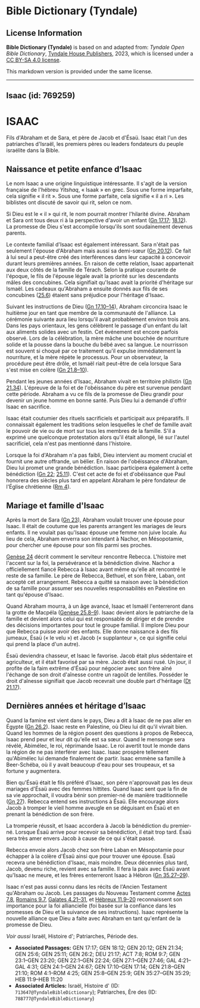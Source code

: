 # Bible Dictionary (Tyndale)

## License Information

**Bible Dictionary (Tyndale)** is based on and adapted from: _Tyndale Open Bible Dictionary_, [Tyndale House Publishers](https://tyndaleopenresources.com/), 2023, which is licensed under a [CC BY-SA 4.0 license](https://creativecommons.org/licenses/by-sa/4.0/legalcode.en).

This markdown version is provided under the same license.



--------------------------------

## Isaac (id: 769259)

ISAAC
=====

Fils d'Abraham et de Sara, et père de Jacob et d'Ésaü. Isaac était l'un des patriarches d'Israël, les premiers pères ou leaders fondateurs du peuple israélite dans la Bible.

Naissance et petite enfance d’Isaac
-----------------------------------

Le nom Isaac a une origine linguistique intéressante. Il s'agit de la version française de l'hébreu *Yitshaq*, « Isaak » en grec. Sous une forme imparfaite, cela signifie « il rit ». Sous une forme parfaite, cela signifie « il a ri ». Les biblistes ont discuté de savoir qui rit, selon ce nom.

Si Dieu est le « il » qui rit, le nom pourrait montrer l'hilarité divine. Abraham et Sara ont tous deux ri à la perspective d'avoir un enfant ([Gn 17\.17](https://ref.ly/Gen17:17); [18\.12](https://ref.ly/Gen18:12)). La promesse de Dieu s'est accomplie lorsqu'ils sont soudainement devenus parents.

Le contexte familial d'Isaac est également intéressant. Sara n'était pas seulement l'épouse d'Abraham mais aussi sa demi\-sœur ([Gn 20\.12](https://ref.ly/Gen20:12)). Ce fait à lui seul a peut\-être créé des interférences dans leur capacité à concevoir durant leurs premières années. En raison de cette relation, Isaac appartenait aux deux côtés de la famille de Térach. Selon la pratique courante de l'époque, le fils de l'épouse légale avait la priorité sur les descendants mâles des concubines. Cela signifiait qu'Isaac avait la priorité d'héritage sur Ismaël. Les cadeaux qu'Abraham a ensuite donnés aux fils de ses concubines ([25\.6](https://ref.ly/Gen25:6)) étaient sans préjudice pour l'héritage d'Isaac.

Suivant les instructions de Dieu ([Gn 17\.10–14](https://ref.ly/Gen17:10-Gen17:14)), Abraham circoncira Isaac le huitième jour en tant que membre de la communauté de l'alliance. La cérémonie suivante aura lieu lorsqu'il avait probablement environ trois ans. Dans les pays orientaux, les gens célèbrent le passage d'un enfant du lait aux aliments solides avec un festin. Cet événement est encore parfois observé. Lors de la célébration, la mère mâche une bouchée de nourriture solide et la pousse dans la bouche du bébé avec sa langue. Le nourrisson est souvent si choqué par ce traitement qu'il expulse immédiatement la nourriture, et la mère répète le processus. Pour un observateur, la procédure peut être drôle, et Ismaël riait peut\-être de cela lorsque Sara s'est mise en colère ([Gn 21\.8–10](https://ref.ly/Gen21:8-Gen21:10)).

Pendant les jeunes années d'Isaac, Abraham vivait en territoire philistin ([Gn 21\.34](https://ref.ly/Gen21:34)). L'épreuve de la foi et de l'obéissance du père est survenue pendant cette période. Abraham a vu ce fils de la promesse de Dieu grandir pour devenir un jeune homme en bonne santé. Puis Dieu lui a demandé d'offrir Isaac en sacrifice.

Isaac était coutumier des rituels sacrificiels et participait aux préparatifs. Il connaissait également les traditions selon lesquelles le chef de famille avait le pouvoir de vie ou de mort sur tous les membres de la famille. S'il a exprimé une quelconque protestation alors qu'il était allongé, lié sur l'autel sacrificiel, cela n'est pas mentionné dans l'histoire.

Lorsque la foi d'Abraham n'a pas faibli, Dieu intervient au moment crucial et fournit une autre offrande, un bélier. En raison de l'obéissance d'Abraham, Dieu lui promet une grande bénédiction. Isaac participera également à cette bénédiction ([Gn 22](https://ref.ly/Gen22:1-Gen22:24); [25\.11](https://ref.ly/Gen25:11)). C'est cet acte de foi et d'obéissance que Paul honorera des siècles plus tard en appelant Abraham le père fondateur de l'Église chrétienne ([Rm 4](https://ref.ly/Rom4:1-Rom4:25)).

Mariage et famille d'Isaac
--------------------------

Après la mort de Sara ([Gn 23](https://ref.ly/Gen23:1-Gen23:20)), Abraham voulait trouver une épouse pour Isaac. Il était de coutume que les parents arrangent les mariages de leurs enfants. Il ne voulait pas qu'Isaac épouse une femme non juive locale. Au lieu de cela, Abraham enverra son intendant à Nachor, en Mésopotamie, pour chercher une épouse pour son fils parmi ses proches.

[Genèse 24](https://ref.ly/Gen24:1-Gen24:67) décrit comment le serviteur rencontre Rebecca. L'histoire met l'accent sur la foi, la persévérance et la bénédiction divine. Nachor a officiellement fiancé Rebecca à Isaac avant même qu'elle ait rencontré le reste de sa famille. Le père de Rebecca, Bethuel, et son frère, Laban, ont accepté cet arrangement. Rebecca a quitté sa maison avec la bénédiction de sa famille pour assumer ses nouvelles responsabilités en Palestine en tant qu'épouse d'Isaac.

Quand Abraham mourra, à un âge avancé, Isaac et Ismaël l'enterreront dans la grotte de Macpéla ([Genèse 25\.8–9](https://ref.ly/Gen25:8-Gen25:9)). Isaac devient alors le patriarche de la famille et devient alors celui qui est responsable de diriger et de prendre des décisions importantes pour tout le groupe familial. Il implore Dieu pour que Rebecca puisse avoir des enfants. Elle donne naissance à des fils jumeaux, Ésaü (« le velu ») et Jacob (« supplanteur », ce qui signifie celui qui prend la place d'un autre).

Ésaü deviendra chasseur, et Isaac le favorise. Jacob était plus sédentaire et agriculteur, et il était favorisé par sa mère. Jacob était aussi rusé. Un jour, il profite de la faim extrême d'Ésaü pour négocier avec son frère aîné l'échange de son droit d'aînesse contre un ragoût de lentilles. Posséder le droit d'aînesse signifiait que Jacob recevrait une double part d'héritage ([Dt 21\.17](https://ref.ly/Deut21:17)).

Dernières années et héritage d’Isaac
------------------------------------

Quand la famine est vient dans le pays, Dieu a dit à Isaac de ne pas aller en Égypte ([Gn 26\.2](https://ref.ly/Gen26:2)). Isaac reste en Palestine, où Dieu lui dit qu'il vivrait bien. Quand les hommes de la région posent des questions à propos de Rebecca, Isaac prend peur et leur dit qu'elle est sa sœur. Quand le mensonge sera révélé, Abimélec, le roi, réprimande Isaac. Le roi avertit tout le monde dans la région de ne pas interférer avec Isaac. Isaac prospère tellement qu'Abimélec lui demande finalement de partir. Isaac emmène sa famille à Beer\-Schéba, où il y avait beaucoup d'eau pour ses troupeaux, et sa fortune y augmentera.

Bien qu'Ésaü était le fils préféré d'Isaac, son père n'approuvait pas les deux mariages d'Ésaü avec des femmes hittites. Quand Isaac sent que la fin de sa vie approchait, il voudra bénir son premier\-né de manière traditionnelle ([Gn 27](https://ref.ly/Gen27:1-Gen27:46)). Rebecca entend ses instructions à Ésaü. Elle encourage alors Jacob à tromper le vieil homme aveugle en se déguisant en Ésaü et en prenant la bénédiction de son frère.

La tromperie réussit, et Isaac accordera à Jacob la bénédiction du premier\-né. Lorsque Ésaü arrive pour recevoir sa bénédiction, il était trop tard. Ésaü sera très amer envers Jacob à cause de ce qui s'était passé.

Rebecca envoie alors Jacob chez son frère Laban en Mésopotamie pour échapper à la colère d'Ésaü ainsi que pour trouver une épouse. Ésaü recevra une bénédiction d'Isaac, mais moindre. Deux décennies plus tard, Jacob, devenu riche, revient avec sa famille. Il fera la paix avec Ésaü avant qu'Isaac ne meure, et les frères enterreront Isaac à Hébron ([Gn 35\.27–29](https://ref.ly/Gen35:27-Gen35:29)).

Isaac n'est pas aussi connu dans les récits de l'Ancien Testament qu'Abraham ou Jacob. Les passages du Nouveau Testament comme [Actes 7\.8](https://ref.ly/Acts7:8), [Romains 9\.7](https://ref.ly/Rom9:7), [Galates 4\.21–31](https://ref.ly/Gal4:21-Gal4:31), et [Hébreux 11\.9–20](https://ref.ly/Heb11:9-Heb11:20) reconnaissent son importance pour la foi alliancielle (foi basée sur la confiance dans les promesses de Dieu et la suivance de ses instructions). Isaac représente la nouvelle alliance que Dieu a faite avec Abraham en tant qu'enfant de la promesse de Dieu.

*Voir aussi* Israël, Histoire d'; Patriarches, Période des.

* **Associated Passages:** GEN 17:17; GEN 18:12; GEN 20:12; GEN 21:34; GEN 25:6; GEN 25:11; GEN 26:2; DEU 21:17; ACT 7:8; ROM 9:7; GEN 23:1–GEN 23:20; GEN 22:1–GEN 22:24; GEN 27:1–GEN 27:46; GAL 4:21–GAL 4:31; GEN 24:1–GEN 24:67; GEN 17:10–GEN 17:14; GEN 21:8–GEN 21:10; ROM 4:1–ROM 4:25; GEN 25:8–GEN 25:9; GEN 35:27–GEN 35:29; HEB 11:9–HEB 11:20
* **Associated Articles:** Israël, Histoire d' (ID: `713647@TyndaleBibleDictionary`); Patriarches, Ère des (ID: `788777@TyndaleBibleDictionary`)

